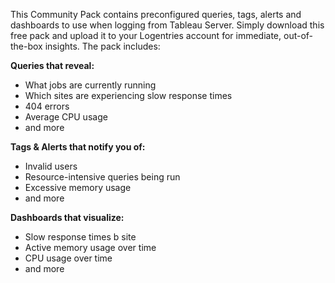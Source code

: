This Community Pack contains preconfigured queries, tags, alerts and dashboards to use when logging from Tableau Server. Simply download this free pack and upload it to your Logentries account for immediate, out-of-the-box insights. The pack includes:

**Queries that reveal:**
* What jobs are currently running
* Which sites are experiencing slow response times
* 404 errors
* Average CPU usage
* and more

**Tags & Alerts that notify you of:**
* Invalid users
* Resource-intensive queries being run
* Excessive memory usage
* and more

**Dashboards that visualize:**
* Slow response times b site
* Active memory usage over time
* CPU usage over time
* and more